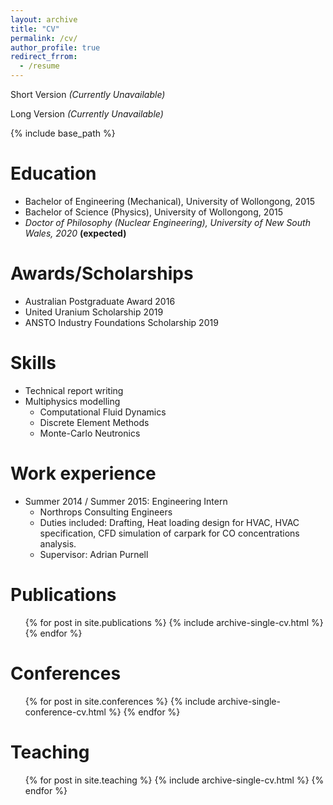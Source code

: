 ```yaml
---
layout: archive
title: "CV"
permalink: /cv/
author_profile: true
redirect_frrom:
  - /resume
---
```


Short Version *(Currently Unavailable)*

Long Version *(Currently Unavailable)*


{% include base_path %}

Education
======
* Bachelor of Engineering (Mechanical), University of Wollongong, 2015
* Bachelor of Science (Physics), University of Wollongong, 2015
* *Doctor of Philosophy (Nuclear Engineering), University of New South Wales, 2020* **(expected)**

Awards/Scholarships
======
* Australian Postgraduate Award 2016
* United Uranium Scholarship 2019
* ANSTO Industry Foundations Scholarship 2019

Skills
======
* Technical report writing
* Multiphysics modelling
  * Computational Fluid Dynamics
  * Discrete Element Methods
  * Monte-Carlo Neutronics

Work experience
======
* Summer 2014 / Summer 2015: Engineering Intern
  * Northrops Consulting Engineers
  * Duties included: Drafting, Heat loading design for HVAC, HVAC specification, CFD simulation of carpark for CO concentrations analysis.
  * Supervisor: Adrian Purnell

Publications
======
  <ul>{% for post in site.publications %}
    {% include archive-single-cv.html %}
  {% endfor %}</ul>
  
Conferences
======
  <ul>{% for post in site.conferences %}
    {% include archive-single-conference-cv.html %}
  {% endfor %}</ul>
  
Teaching
======
  <ul>{% for post in site.teaching %}
    {% include archive-single-cv.html %}
  {% endfor %}</ul>
